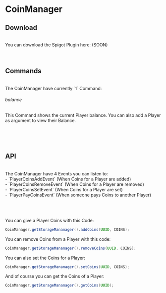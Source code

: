# CoinManager

## Download
<br>
You can download the Spigot Plugin here: (SOON)
<br><br><br>

## Commands
<br>
The CoinManager have currently `1` Command: <br>

###### balance
This Command shows the current Player balance. You can also add a Player as argument to view their Balance.

<br><br><br>

## API
<br>
The CoinManager have 4 Events you can listen to: <br>
- `PlayerCoinsAddEvent` (When Coins for a Player are added) <br>
- `PlayerCoinsRemoveEvent` (When Coins for a Player are removed) <br>
- `PlayerCoinsSetEvent` (When Coins for a Player are set) <br>
- `PlayerPayCoinsEvent` (When someone pays Coins to another Player) <br>

<br><br><br>
You can give a Player Coins with this Code:
```java
CoinManager.getStorageMananager().addCoins(UUID, COINS);
```

You can remove Coins from a Player with this code:
```java
CoinManager.getStorageMananager().removeCoins(UUID, COINS);
```

You can also set the Coins for a Player:
```java
CoinManager.getStorageMananager().setCoins(UUID, COINS);
```

And of course you can get the Coins of a Player:
```java
CoinManager.getStorageMananager().getCoins(UUID);
```

